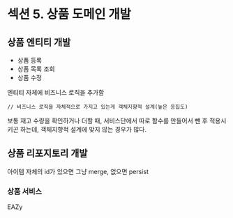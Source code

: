 # 섹션 5. 상품 도메인 개발



## 상품 엔티티 개발

- 상품 등록
- 상품 목록 조회
- 상품 수정

 

엔티티 자체에 비즈니스 로직을 추가함

```
// 비즈니스 로직을 자체적으로 가지고 있는게 객체지향적 설계(높은 응집도)
```

 보통 재고 수량을 확인하거나 더할 때, 서비스단에서 따로 함수를 만들어서 뺀 후 적용시키곤 하는데, 객체지향적 설계에 맞지 않는 경우가 많다. 



## 상품 리포지토리 개발

아이템 자체의 id가 있으면 그냥 merge, 없으면 persist

### 상품 서비스

EAZy

